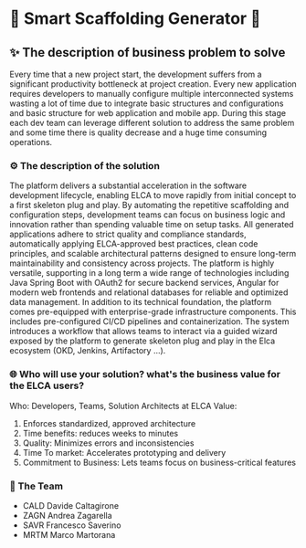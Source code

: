 # 🚀 Smart Scaffolding Generator 🚀

## ✨ The description of business problem to solve 
Every time that a new project start, the development suffers from a significant productivity bottleneck at project creation. Every new application requires developers to manually configure multiple interconnected systems wasting a lot of time due to integrate basic structures and configurations and basic structure for web application and mobile app. During this stage each dev team can leverage different solution to address the same problem and some time there is quality decrease and a huge time consuming operations.


### ⚙️ The description of the solution
The platform delivers a substantial acceleration in the software development lifecycle, enabling ELCA to move rapidly from initial concept to a first skeleton plug and play. By automating the repetitive scaffolding and configuration steps, development teams can focus on business logic and innovation rather than spending valuable time on setup tasks.
All generated applications adhere to strict quality and compliance standards, automatically applying ELCA-approved best practices, clean code principles, and scalable architectural patterns designed to ensure long-term maintainability and consistency across projects.
The platform is highly versatile, supporting in a long term a wide range of technologies including Java Spring Boot with OAuth2 for secure backend services, Angular for modern web frontends and relational databases for reliable and optimized data management.
In addition to its technical foundation, the platform comes pre-equipped with enterprise-grade infrastructure components. This includes pre-configured CI/CD pipelines and containerization.
The system introduces a workflow that allows teams to interact via a guided wizard exposed by the platform to generate skeleton plug and play in the Elca ecosystem (OKD, Jenkins, Artifactory ...).

### 🌐 Who will use your solution? what's the business value for the ELCA users?

Who: Developers, Teams, Solution Architects at ELCA
Value:
1) Enforces standardized, approved architecture 
2) Time benefits: reduces weeks to minutes
3) Quality: Minimizes errors and inconsistencies
4) Time To market: Accelerates prototyping and delivery
5) Commitment to Business: Lets teams focus on business-critical features

### ️🐳 The Team
- CALD Davide Caltagirone
- ZAGN Andrea Zagarella
- SAVR Francesco Saverino
- MRTM Marco Martorana
